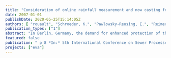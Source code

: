 ```yaml
---
title: "Consideration of online rainfall measurement and now casting for RTC of the combined sewage system"
date: 2007-01-01
publishDate: 2020-05-25T15:14:05Z
authors: [ "rouault", "Schroeder, K.", "Pawlowsky-Reusing, E.", "Reimer, E." ]
publication_types: ["1"]
abstract: "In Berlin, Germany, the demand for enhanced protection of the environment and the growing economic pressure have led to an increased application of control concepts within the sewage system. A global control strategy to regulate the pumpage of the combined sewage system to the treatment plant was developed and evaluated in a theoretical study. The objective was to reduce CSO. In this paper an extension of the existing control algorithm by information from online rainfall measurement and radar nowcasting is described. The rainfall information is taken into account by two additive terms describing the predicted volume from rainfall runoff. On the basis of numerical simulation the potential of these two complementary forecast terms in the global control algorithm to further reduce CSO is evaluated. The investigations are based on long-time simulations that are conducted with the dynamic flow routing model InfoWorks for three subcatchments of the Berlin drainage system. The results show that at the current Berlin system a CSO reduction of only 0.8% is possible. The effect of the forecast terms is limited by operational constraints. Limits are set to both, the delivery from each individual pump station and the total pumpage to the treatment plant."
featured: false
publication: " p 8 *In:* 5th International Conference on Sewer Processes and Networks. Delft, The Netherlands. 29. - 31.08.2007"
projects: ["eva"]
---
```


